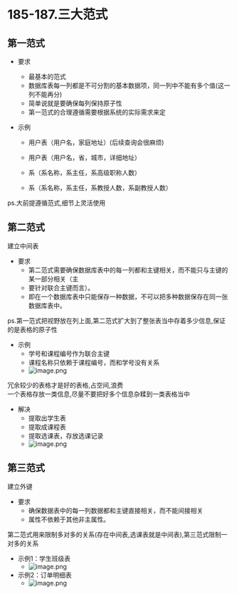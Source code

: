 # 185-187.三大范式

<a name="MLsxZ"></a>
## 第一范式
- 要求
  - 最基本的范式
  - 数据库表每一列都是不可分割的基本数据项，同一列中不能有多个值(这一列不能再分)
  - 简单说就是要确保每列保持原子性
  - 第一范式的合理遵循需要根据系统的实际需求来定

- 示例
  - 用户表（用户名，家庭地址）(后续查询会很麻烦)
  - 用户表（用户名，省，城市，详细地址）

  - 系（系名称，系主任，系高级职称人数）
  - 系（系名称，系主任，系教授人数，系副教授人数）

ps.大前提遵循范式,细节上灵活使用

<a name="rjwCE"></a>
## 第二范式
建立中间表

- 要求
  - 第二范式需要确保数据库表中的每一列都和主键相关，而不能只与主键的某一部分相关（主
  - 要针对联合主键而言）。
  - 即在一个数据库表中只能保存一种数据，不可以把多种数据保存在同一张数据库表中。

ps.第一范式把视野放在列上面,第二范式扩大到了整张表当中存着多少信息,保证的是表格的原子性

- 示例
  - 学号和课程编号作为联合主键
  - 课程名称只依赖于课程编号，而和学号没有关系
  - ![image.png](https://cdn.nlark.com/yuque/0/2019/png/349894/1561108985610-c56eaae3-d08a-477a-ad0a-f1f2e1ba8823.png#align=left&display=inline&height=102&name=image.png&originHeight=203&originWidth=557&size=129021&status=done&width=278.5)

冗余较少的表格才是好的表格,占空间,浪费<br />一个表格存放一类信息,尽量不要把好多个信息杂糅到一类表格当中

- 解决
  - 提取出学生表
  - 提取成课程表
  - 提取选课表，存放选课记录
  - ![image.png](https://cdn.nlark.com/yuque/0/2019/png/349894/1561109223822-7b58b532-772b-4002-8222-ac39a59329a8.png#align=left&display=inline&height=295&name=image.png&originHeight=590&originWidth=1030&size=288830&status=done&width=515)
<a name="3vy2h"></a>
## 第三范式
建立外键

- 要求
  - 确保数据表中的每一列数据都和主键直接相关，而不能间接相关
  - 属性不依赖于其他非主属性。

第二范式用来限制多对多的关系(存在中间表,选课表就是中间表),第三范式限制一对多的关系

- 示例1：学生班级表
  - ![image.png](https://cdn.nlark.com/yuque/0/2019/png/349894/1561109450399-c6478415-9410-4080-81f6-68def205ef5b.png#align=left&display=inline&height=205&name=image.png&originHeight=410&originWidth=1058&size=346289&status=done&width=529)
- 示例2：订单明细表
  - ![image.png](https://cdn.nlark.com/yuque/0/2019/png/349894/1561109733945-158b5604-1a0d-43f7-8eeb-ecfa0d437f27.png#align=left&display=inline&height=250&name=image.png&originHeight=500&originWidth=1066&size=371412&status=done&width=533)
